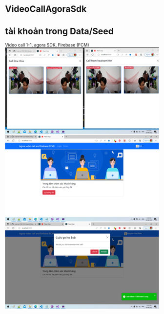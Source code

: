 # VideoCallAgoraSdk
# tài khoản trong Data/Seed
Video call 1-1, agora SDK, Firebase (FCM)
![video call 1](agora1.png)
![video call 1](agora2.png)
![video call 1](agora3.png)
